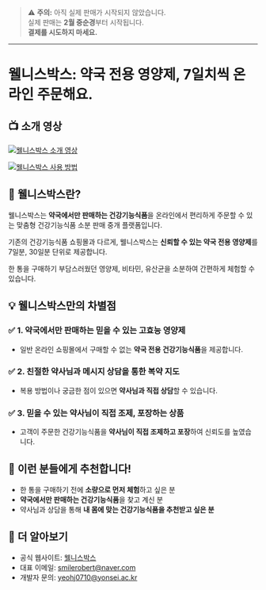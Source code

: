 > ⚠ **주의:** 아직 실제 판매가 시작되지 않았습니다.  
> 실제 판매는 **2월 중순경**부터 시작됩니다.  
> **결제를 시도하지 마세요.**

---

# 웰니스박스: 약국 전용 영양제, 7일치씩 온라인 주문해요.

## 📺 소개 영상

[![웰니스박스 소개 영상](https://img.youtube.com/vi/BM0HFNzkhT4/0.jpg)](https://youtu.be/BM0HFNzkhT4)

[![웰니스박스 사용 방법](https://img.youtube.com/vi/Q8x1dAbpEaY/0.jpg)](https://youtu.be/Q8x1dAbpEaY)

## 🏥 웰니스박스란?

웰니스박스는 **약국에서만 판매하는 건강기능식품**을 온라인에서 편리하게 주문할 수 있는 맞춤형 건강기능식품 소분 판매 중개 플랫폼입니다.

기존의 건강기능식품 쇼핑몰과 다르게, 웰니스박스는 **신뢰할 수 있는 약국 전용 영양제**를 7일분, 30일분 단위로 제공합니다.

한 통을 구매하기 부담스러웠던 영양제, 비타민, 유산균을 소분하여 간편하게 체험할 수 있습니다.

## 💡 웰니스박스만의 차별점

### ✅ 1. 약국에서만 판매하는 믿을 수 있는 고효능 영양제

- 일반 온라인 쇼핑몰에서 구매할 수 없는 **약국 전용 건강기능식품**을 제공합니다.

### ✅ 2. 친절한 약사님과 메시지 상담을 통한 복약 지도

- 복용 방법이나 궁금한 점이 있으면 **약사님과 직접 상담**할 수 있습니다.

### ✅ 3. 믿을 수 있는 약사님이 직접 조제, 포장하는 상품

- 고객이 주문한 건강기능식품을 **약사님이 직접 조제하고 포장**하여 신뢰도를 높였습니다.

## 🌿 이런 분들에게 추천합니다!

- 한 통을 구매하기 전에 **소량으로 먼저 체험**하고 싶은 분
- **약국에서만 판매하는 건강기능식품**을 찾고 계신 분
- 약사님과 상담을 통해 **내 몸에 맞는 건강기능식품을 추천받고 싶은 분**

## 📌 더 알아보기

- 공식 웹사이트: [웰니스박스](https://wellnessbox.vercel.app/)
- 대표 이메일: smilerobert@naver.com
- 개발자 문의: yeohj0710@yonsei.ac.kr
